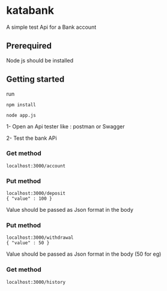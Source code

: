 # katabank
A simple test  Api for a Bank account 

## Prerequired
Node js should be installed 

## Getting started 

run 
```
npm install
````
````
node app.js
````

1- Open an Api tester like : postman or Swagger

2- Test the bank APi 

### Get method
````
localhost:3000/account
````
### Put method

````
localhost:3000/deposit
{ "value" : 100 } 
````
Value should be passed as Json format in the body

### Put method

````
localhost:3000/withdrawal
{ "value" : 50 } 
````
Value should be passed as Json format in the body
 (50 for eg)


### Get method
````
localhost:3000/history
````






















